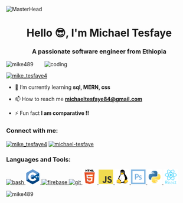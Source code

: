 ![MasterHead](https://camo.githubusercontent.com/e452ee411e95a134498cdb68f86d4997edcfb1ea6784fb4b838ff72372b8ceb7/68747470733a2f2f696d616765732e706578656c732e636f6d2f70686f746f732f3237303336362f706578656c732d70686f746f2d3237303336362e6a7065673f6175746f3d636f6d70726573732663733d74696e797372676226773d3132363026683d373530266470723d31)
<h1 align="center">Hello 😎, I'm Michael Tesfaye</h1>
<h3 align="center">A passionate software engineer from Ethiopia</h3>
<img align="right" alt="coding" width="400" src="https://miro.medium.com/max/1360/1*IRGHmiGsa16stedQvIaZfw.gif">

<p align="left"> <img src="https://komarev.com/ghpvc/?username=mike489&label=Profile%20views&color=0e75b6&style=flat" alt="mike489" /> </p>

<p align="left"> <a href="https://twitter.com/mike_tesfaye4" target="blank"><img src="https://img.shields.io/twitter/follow/mike_tesfaye4?logo=twitter&style=for-the-badge" alt="mike_tesfaye4" /></a> </p>

- 🌱 I’m currently learning **sql, MERN, css**

- 📫 How to reach me **michaeltesfaye84@gmail.com**

- ⚡ Fun fact **I am comparative !!**

<h3 align="left">Connect with me:</h3>
<p align="left">
<a href="https://twitter.com/mike_tesfaye4" target="blank"><img align="center" src="https://raw.githubusercontent.com/rahuldkjain/github-profile-readme-generator/master/src/images/icons/Social/twitter.svg" alt="mike_tesfaye4" height="30" width="40" /></a>
<a href="https://linkedin.com/in/michael-tesfaye-b12244235" target="blank"><img align="center" src="https://raw.githubusercontent.com/rahuldkjain/github-profile-readme-generator/master/src/images/icons/Social/linked-in-alt.svg" alt="michael-tesfaye" height="30" width="40" /></a>
</p>

<h3 align="left">Languages and Tools:</h3>
<p align="left"> <a href="https://www.gnu.org/software/bash/" target="_blank" rel="noreferrer"> <img src="https://www.vectorlogo.zone/logos/gnu_bash/gnu_bash-icon.svg" alt="bash" width="40" height="40"/> </a> <a href="https://www.w3schools.com/cpp/" target="_blank" rel="noreferrer"> <img src="https://raw.githubusercontent.com/devicons/devicon/master/icons/cplusplus/cplusplus-original.svg" alt="cplusplus" width="40" height="40"/> </a> <a href="https://firebase.google.com/" target="_blank" rel="noreferrer"> <img src="https://www.vectorlogo.zone/logos/firebase/firebase-icon.svg" alt="firebase" width="40" height="40"/> </a> <a href="https://git-scm.com/" target="_blank" rel="noreferrer"> <img src="https://www.vectorlogo.zone/logos/git-scm/git-scm-icon.svg" alt="git" width="40" height="40"/> </a> <a href="https://www.w3.org/html/" target="_blank" rel="noreferrer"> <img src="https://raw.githubusercontent.com/devicons/devicon/master/icons/html5/html5-original-wordmark.svg" alt="html5" width="40" height="40"/> </a> <a href="https://developer.mozilla.org/en-US/docs/Web/JavaScript" target="_blank" rel="noreferrer"> <img src="https://raw.githubusercontent.com/devicons/devicon/master/icons/javascript/javascript-original.svg" alt="javascript" width="40" height="40"/> </a> <a href="https://www.linux.org/" target="_blank" rel="noreferrer"> <img src="https://raw.githubusercontent.com/devicons/devicon/master/icons/linux/linux-original.svg" alt="linux" width="40" height="40"/> </a>  <a href="https://www.photoshop.com/en" target="_blank" rel="noreferrer"> <img src="https://raw.githubusercontent.com/devicons/devicon/master/icons/photoshop/photoshop-line.svg" alt="photoshop" width="40" height="40"/> </a> <a href="https://www.python.org" target="_blank" rel="noreferrer"> <img src="https://raw.githubusercontent.com/devicons/devicon/master/icons/python/python-original.svg" alt="python" width="40" height="40"/> </a> <a href="https://reactjs.org/" target="_blank" rel="noreferrer"> <img src="https://raw.githubusercontent.com/devicons/devicon/master/icons/react/react-original-wordmark.svg" alt="react" width="40" height="40"/> </a> </p>
<!-- <p><img align="left" src="https://github-readme-stats.vercel.app/api/top-langs?username=mike489&show_icons=true&locale=en&layout=compact" alt="mike489" /></p> -->



<p><img align="center" src="https://github-readme-streak-stats.herokuapp.com/?user=mike489&" alt="mike489" /></p>
